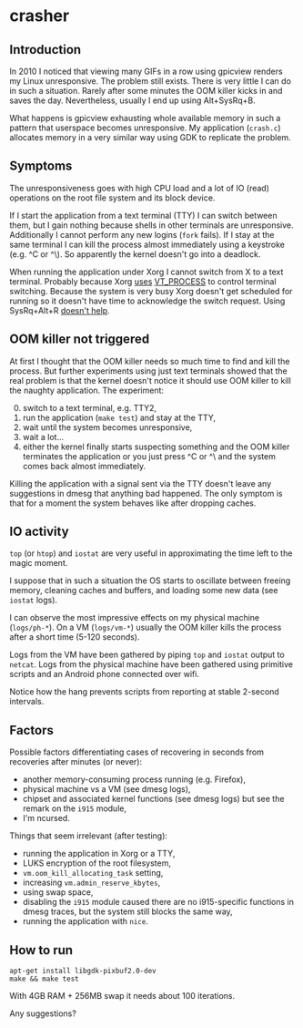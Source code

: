 # crasher

## Introduction

In 2010 I noticed that viewing many GIFs in a row using gpicview renders 
my Linux unresponsive. The problem still exists. There is very little 
I can do in such a situation. Rarely after some minutes the OOM killer 
kicks in and saves the day. Nevertheless, usually I end up using 
Alt+SysRq+B.

What happens is gpicview exhausting whole available memory in such 
a pattern that userspace becomes unresponsive. My application 
(`crash.c`) allocates memory in a very similar way using GDK to 
replicate the problem.

## Symptoms

The unresponsiveness goes with high CPU load and a lot of IO (read) 
operations on the root file system and its block device.

If I start the application from a text terminal (TTY) I can switch 
between them, but I gain nothing because shells in other terminals are 
unresponsive. Additionally I cannot perform any new logins (`fork` 
fails). If I stay at the same terminal I can kill the process almost 
immediately using a keystroke (e.g. ^C or ^\\). So apparently the kernel 
doesn't go into a deadlock.

When running the application under Xorg I cannot switch from X to
a text terminal. Probably because Xorg [uses][xorg-vt-proc]
[VT_PROCESS][vt-proc] to control terminal switching. Because the system 
is very busy Xorg doesn't get scheduled for running so it doesn't have 
time to acknowledge the switch request. Using SysRq+Alt+R [doesn't
help][vt-proc-auto].

## OOM killer not triggered

At first I thought that the OOM killer needs so much time to find and 
kill the process. But further experiments using just text terminals 
showed that the real problem is that the kernel doesn't notice it should 
use OOM killer to kill the naughty application. The experiment:

  0. switch to a text terminal, e.g. TTY2,
  0. run the application (`make test`) and stay at the TTY,
  0. wait until the system becomes unresponsive,
  0. wait a lot...
  0. either the kernel finally starts suspecting something and the OOM 
     killer terminates the application or you just press ^C or ^\ and 
     the system comes back almost immediately.

Killing the application with a signal sent via the TTY doesn't leave any 
suggestions in dmesg that anything bad happened. The only symptom is 
that for a moment the system behaves like after dropping caches.

## IO activity

`top` (or `htop`) and `iostat` are very useful in approximating the time 
left to the magic moment.

I suppose that in such a situation the OS starts to oscillate between 
freeing memory, cleaning caches and buffers, and loading some new data 
(see `iostat` logs).

I can observe the most impressive effects on my physical machine 
(`logs/ph-*`). On a VM (`logs/vm-*`) usually the OOM killer kills the 
process after a short time (5-120 seconds).

Logs from the VM have been gathered by piping `top` and `iostat` output 
to `netcat`. Logs from the physical machine have been gathered using 
primitive scripts and an Android phone connected over wifi.

Notice how the hang prevents scripts from reporting at stable 2-second
intervals.

## Factors

Possible factors differentiating cases of recovering in seconds from
recoveries after minutes (or never):

  - another memory-consuming process running (e.g. Firefox),
  - physical machine vs a VM (see dmesg logs),
  - chipset and associated kernel functions (see dmesg logs) but see the 
    remark on the `i915` module,
  - I'm ncursed.

Things that seem irrelevant (after testing):

  - running the application in Xorg or a TTY,
  - LUKS encryption of the root filesystem,
  - `vm.oom_kill_allocating_task` setting,
  - increasing `vm.admin_reserve_kbytes`,
  - using swap space,
  - disabling the `i915` module caused there are no i915-specific 
    functions in dmesg traces, but the system still blocks the same way,
  - running the application with `nice`.


## How to run

```
apt-get install libgdk-pixbuf2.0-dev
make && make test
```

With 4GB RAM + 256MB swap it needs about 100 iterations.

Any suggestions?



[xorg-vt-proc]: http://cgit.freedesktop.org/xorg/xserver/tree/hw/xfree86/os-support/linux/lnx_init.c
[vt-proc]: http://lxr.free-electrons.com/source/include/uapi/linux/vt.h
[vt-proc-auto]: http://thread.gmane.org/gmane.linux.kernel/951944
